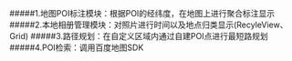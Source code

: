 #####1.地图POI标注模块：根据POI的经纬度，在地图上进行聚合标注显示
#####2.本地相册管理模块：对照片进行时间以及地点归类显示(RecyleView、Grid)
#####3.路径规划：在自定义区域内通过自建POI点进行最短路规划
#####4.POI检索：调用百度地图SDK
